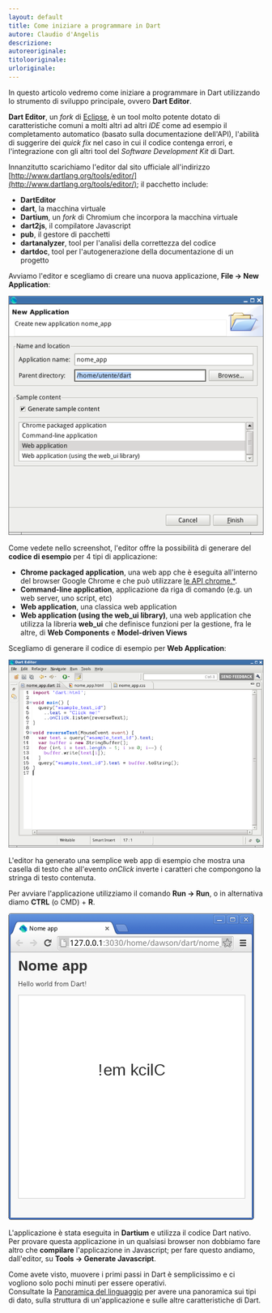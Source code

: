 ```yaml
---
layout: default
title: Come iniziare a programmare in Dart
autore: Claudio d'Angelis
descrizione: 
autoreoriginale: 
titolooriginale: 
urloriginale: 
---
```


In questo articolo vedremo come iniziare a programmare in Dart
utilizzando lo strumento di sviluppo principale, ovvero **Dart Editor**.

**Dart Editor**, un _fork_ di [Eclipse](http://eclipse.org), è un tool molto potente dotato di caratteristiche comuni
a molti altri ad altri _IDE_ come ad esempio il completamento automatico (basato sulla documentazione dell'API),
l'abilità di suggerire dei _quick fix_ nel caso in cui il codice contenga errori,
e l'integrazione con gli altri tool del _Software Development Kit_ di Dart.

Innanzitutto scarichiamo l'editor dal sito ufficiale all'indirizzo
[http://www.dartlang.org/tools/editor/](http://www.dartlang.org/tools/editor/); il pacchetto include:

- **DartEditor**
- **dart**, la macchina virtuale
- **Dartium**, un _fork_ di Chromium che incorpora la macchina virtuale
- **dart2js**, il compilatore Javascript
- **pub**, il gestore di pacchetti
- **dartanalyzer**, tool per l'analisi della correttezza del codice
- **dartdoc**, tool per l'autogenerazione della documentazione di un progetto

Avviamo l'editor e scegliamo di creare una nuova applicazione, **File -> New Application**:

![Screenshot](/img/posts/darteditor_nuovaapplicazione.png)

Come vedete nello screenshot, l'editor offre la possibilità di generare
del **codice di esempio** per 4 tipi di applicazione:

- **Chrome packaged application**, una web app che è eseguita all'interno del browser Google Chrome e che può utilizzare [le API chrome.*](https://developer.chrome.com/extensions/api_index.html).
- **Command-line application**, applicazione da riga di comando (e.g. un web server, uno script, etc)
- **Web application**, una classica web application
- **Web application (using the web_ui library)**, una web application che utilizza la libreria **web_ui** che definisce funzioni per la gestione, fra le altre, di **Web Components** e **Model-driven Views**

Scegliamo di generare il codice di esempio per **Web Application**:

![Screenshot](/img/posts/darteditor_codicediesempio.png)

L'editor ha generato una semplice web app di esempio che mostra una casella di testo che all'evento _onClick_
inverte i caratteri che compongono la stringa di testo contenuta.

Per avviare l'applicazione utilizziamo il comando **Run -> Run**, o in alternativa diamo **CTRL** (o CMD) + **R**.

![Screenshot](/img/posts/darteditor_webappesempio.png)

L'applicazione è stata eseguita in **Dartium** e utilizza il codice Dart nativo. Per provare questa applicazione in un qualsiasi
browser non dobbiamo fare altro che **compilare** l'applicazione in Javascript; per fare questo andiamo, dall'editor, su
**Tools -> Generate Javascript**.

Come avete visto, muovere i primi passi in Dart è semplicissimo e ci vogliono solo pochi minuti per essere operativi.  
Consultate la [Panoramica del linguaggio](/doc.html) per avere una panoramica
sui tipi di dato, sulla struttura di un'applicazione e sulle altre caratteristiche di Dart.